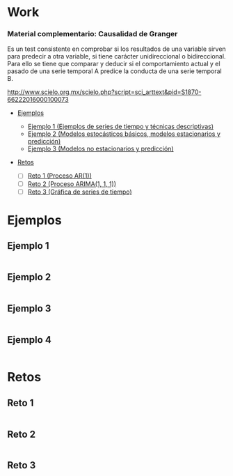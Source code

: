 # Work

### Material complementario: Causalidad de Granger

Es un test consistente en comprobar si los resultados de una variable sirven para predecir a otra variable, si tiene carácter unidireccional o bidireccional. Para ello se tiene que comparar y deducir si el comportamiento actual y el pasado de una serie temporal A predice la conducta de una serie temporal B.

http://www.scielo.org.mx/scielo.php?script=sci_arttext&pid=S1870-66222016000100073


* [Ejemplos](#Ejemplos)
  * [Ejemplo 1 (Ejemplos de series de tiempo y técnicas descriptivas)](#Ejemplo-1)
  * [Ejemplo 2 (Modelos estocásticos básicos, modelos estacionarios y predicción)](#Ejemplo-2)
  * [Ejemplo 3 (Modelos no estacionarios y predicción)](#Ejemplo-3)

* [Retos](#Retos)
  * [ ] [Reto 1 (Proceso AR(1))](#Reto-1)
  * [ ] [Reto 2 (Proceso ARIMA(1, 1, 1))](#Reto-2)
  * [ ] [Reto 3 (Gráfica de series de tiempo)](#Reto-3)

# Ejemplos

## Ejemplo 1
```r

```

## Ejemplo 2
```r

```

## Ejemplo 3
```r

```

## Ejemplo 4
```r

```


# Retos

## Reto 1
```r

```

## Reto 2
```r

```

## Reto 3
```r

```
